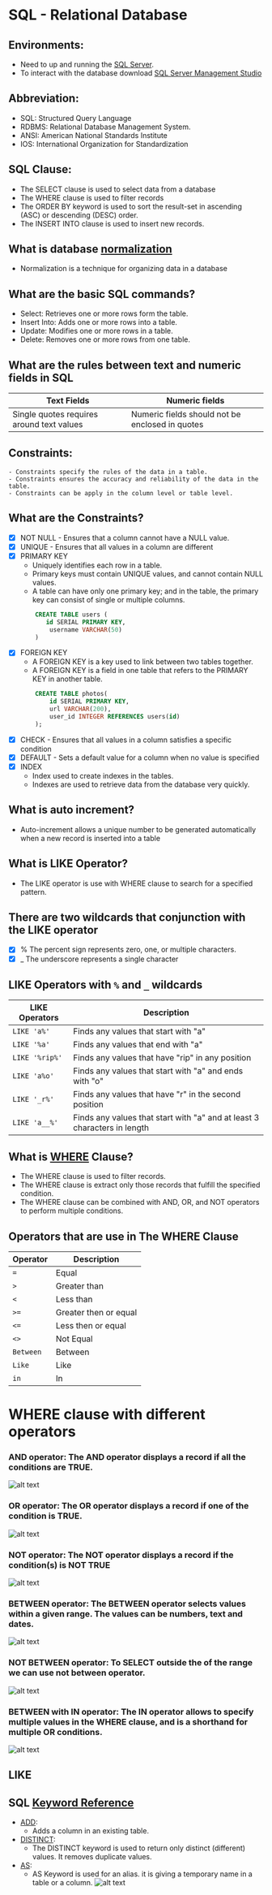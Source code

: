 # SQL - Relational Database
## Environments:
- Need to up and running the [SQL Server](https://www.microsoft.com/en-us/sql-server/sql-server-downloads).
- To interact with the database download [SQL Server Management Studio](https://docs.microsoft.com/en-us/sql/ssms/download-sql-server-management-studio-ssms?view=sql-server-ver15)

## Abbreviation:
- SQL: Structured Query Language
- RDBMS: Relational Database Management System.
- ANSI: American National Standards Institute
- IOS: International Organization for Standardization

## SQL Clause:
- The SELECT clause is used to select data from a database
- The WHERE clause is used to filter records
- The ORDER BY keyword is used to sort the result-set in ascending (ASC) or descending (DESC) order.
- The INSERT INTO clause is used to insert new records.

## What is database [normalization](https://towardsdatascience.com/database-normalization-explained-53e60a494495)
- Normalization is a technique for organizing data in a database


## What are the basic SQL commands?
- Select: Retrieves one or more rows form the table.
- Insert Into: Adds one or more rows into a table.
- Update: Modifies one or more rows in a table.
- Delete: Removes one or more rows from one table.

## What are the rules between text and numeric fields in SQL
**Text Fields**                           | **Numeric fields**
----------------------------------------- | ------------------------------------------------- 
Single quotes requires around text values |  Numeric fields should not be enclosed in quotes

## Constraints: 
    - Constraints specify the rules of the data in a table.
    - Constraints ensures the accuracy and reliability of the data in the table.
    - Constraints can be apply in the column level or table level.

## What are the Constraints?
- [x] NOT NULL - Ensures that a column cannot have a NULL value.
- [x] UNIQUE - Ensures that all values in a column are different
- [x] PRIMARY KEY 
    - Uniquely identifies each row in a table. 
    - Primary keys must contain UNIQUE values, and cannot contain NULL values.
    - A table can have only one primary key; and in the table, the primary key can consist of single or multiple columns.
    ```sql
        CREATE TABLE users (
	       id SERIAL PRIMARY KEY,
            username VARCHAR(50) 
        )
    ```
- [x] FOREIGN KEY 
    - A FOREIGN KEY is a key used to link between two tables together.
    - A FOREIGN KEY is a field in one table that refers to the PRIMARY KEY in another table.
    ```sql
        CREATE TABLE photos(
            id SERIAL PRIMARY KEY,
            url VARCHAR(200),
            user_id INTEGER REFERENCES users(id)
        );
    ```
- [x] CHECK - Ensures that all values in a column satisfies a specific condition
- [x] DEFAULT - Sets a default value for a column when no value is specified
- [x] INDEX 
    - Index used to create indexes in the tables.
    - Indexes are used to retrieve data from the database very quickly.

## What is auto increment?
- Auto-increment allows a unique number to be generated automatically when a new record is inserted into a table

## What is LIKE Operator? 
- The LIKE operator is use with WHERE clause to search for a specified pattern.


## There are two wildcards that conjunction with the LIKE operator
- [x] % The percent sign represents zero, one, or multiple characters.
- [x] _ The underscore represents a single character

## LIKE Operators with ```%``` and ```_``` wildcards
**LIKE Operators**          | **Description**
--------------------------- | --------------------------
```LIKE 'a%'```             |  Finds any values that start with "a"
```LIKE '%a'```             |  Finds any values that end with "a"
```LIKE '%rip%'```          |  Finds any values that have "rip" in any position
```LIKE 'a%o'```            |  Finds any values that start with "a" and ends with "o"
```LIKE '_r%'```            |  Finds any values that have "r" in the second position
```LIKE 'a__%'```           |  Finds any values that start with "a" and at least 3 characters in length


## What is [WHERE](./sql-commands/where.sql) Clause? 
- The WHERE clause is used to filter records.
- The WHERE clause is extract only those records that fulfill the specified condition.
- The WHERE clause can be combined with AND, OR, and NOT operators to perform multiple conditions.

## Operators that are use in The WHERE Clause
**Operator**     | **Description**
-----------------| ------------------ 
```=```	         |  Equal
```>```          |  Greater than
```<```          |  Less than
```>=```         |  Greater then or equal  
```<=```         |  Less then or equal 
```<>```         |  Not Equal
```Between```    |  Between 
```Like```       |  Like
```in```         |  In 

# WHERE clause with different operators 
### AND operator: The AND operator displays a record if all the conditions are TRUE.
![alt text](./Images/where-with-and-operators.PNG)

### OR operator: The OR operator displays a record if one of the condition is TRUE.
![alt text](./Images/where-with-or-operators.PNG)

### NOT operator: The NOT operator displays a record if the condition(s) is NOT TRUE
![alt text](./Images/where-with-not-operators.PNG)

### BETWEEN operator: The BETWEEN operator selects values within a given range. The values can be numbers, text and dates.
![alt text](./Images/where-with-between-operators.PNG)

### NOT BETWEEN operator: To SELECT outside the of the range we can use not between operator.
![alt text](./Images/where-with-not-between-operators.PNG)

### BETWEEN with IN operator: The IN operator allows to specify multiple values in the WHERE clause, and is a shorthand for multiple OR conditions.
![alt text](./Images/where-with-between-and-in-operators.PNG)
 
## LIKE

## SQL [Keyword Reference](https://www.w3schools.com/sql/sql_ref_keywords.asp)
- [ADD](): 
    - Adds a column in an existing table.
- [DISTINCT](): 
    - The DISTINCT keyword is used to return only distinct (different) values. It removes duplicate values.
- [AS](./sql-commands/alias.sql): 
    - AS Keyword is used for an alias. it is giving a temporary name in a table or a column.
    ![alt text](./Images/alias.PNG)


